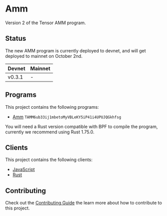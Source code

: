 # Amm

Version 2 of the Tensor AMM program.

## Status

The new AMM program is currently deployed to devnet, and will get deployed to mainnet on October 2nd.

| Devnet | Mainnet |
| ------ | ------- |
| v0.3.1 | -       |

## Programs

This project contains the following programs:

- [Amm](./programs/amm/README.md) `TAMM6ub33ij1mbetoMyVBLeKY5iP41i4UPUJQGkhfsg`

You will need a Rust version compatible with BPF to compile the program, currently we recommend using Rust 1.75.0.

## Clients

This project contains the following clients:

- [JavaScript](./clients/js/README.md)
- [Rust](./clients/rust/README.md)

## Contributing

Check out the [Contributing Guide](./CONTRIBUTING.md) the learn more about how to contribute to this project.
